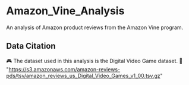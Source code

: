 # Amazon_Vine_Analysis
An analysis of Amazon product reviews from the Amazon Vine program.
## Data Citation
🎮 The dataset used in this analysis is the Digital Video Game dataset. 🔗 "https://s3.amazonaws.com/amazon-reviews-pds/tsv/amazon_reviews_us_Digital_Video_Games_v1_00.tsv.gz"
